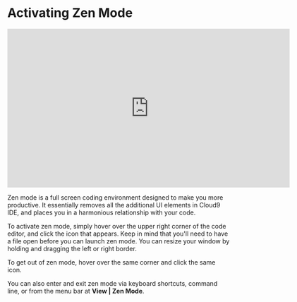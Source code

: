 # Activating Zen Mode

<iframe width="640" height="360" src="https://www.youtube.com/embed/8MfQrfiZ70A" frameborder="0" allowfullscreen></iframe>

Zen mode is a full screen coding environment designed to make you more productive. It essentially removes all the additional UI elements in Cloud9 IDE, and places you in a harmonious relationship with your code.

To activate zen mode, simply hover over the upper right corner of the code editor, and click the icon that appears. Keep in mind that you'll need to have a file open before you can launch zen mode. You can resize your window by holding and dragging the left or right border.

To get out of zen mode, hover over the same corner and click the same icon.

You can also enter and exit zen mode via keyboard shortcuts, command line, or from the menu bar at **View | Zen Mode**.